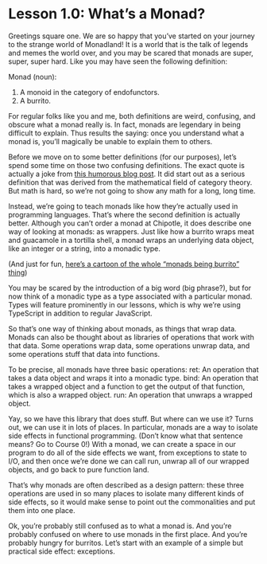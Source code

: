 # Lesson 1.0: What’s a Monad?

Greetings square one. We are so happy that you’ve started on your journey to the strange world of Monadland! It is a world that is the talk of legends and memes the world over, and you may be scared that monads are super, super, super hard. Like you may have seen the following definition:

Monad (noun):
1. A monoid in the category of endofunctors.
2. A burrito.

For regular folks like you and me, both definitions are weird, confusing, and obscure what a monad really is. In fact, monads are legendary in being difficult to explain. Thus results the saying: once you understand what a monad is, you’ll magically be unable to explain them to others.

Before we move on to some better definitions (for our purposes), let’s spend some time on those two confusing definitions. The exact quote is actually a joke from [this humorous blog post](http://james-iry.blogspot.com/2009/05/brief-incomplete-and-mostly-wrong.html). It did start out as a serious definition that was derived from the mathematical field of category theory. But math is hard, so we’re not going to show any math for a long, long time.

Instead, we’re going to teach monads like how they’re actually used in programming languages. That’s where the second definition is actually better. Although you can’t order a monad at Chipotle, it does describe one way of looking at monads: as wrappers. Just like how a burrito wraps meat and guacamole in a tortilla shell, a monad wraps an underlying data object, like an integer or a string, into a monadic type.

(And just for fun, [here’s a cartoon of the whole “monads being burrito” thing](https://chrisdone.com/posts/monads-are-burritos/))

You may be scared by the introduction of a big word (big phrase?), but for now think of a monadic type as a type associated with a particular monad. Types will feature prominently in our lessons, which is why we’re using TypeScript in addition to regular JavaScript.

So that’s one way of thinking about monads, as things that wrap data. Monads can also be thought about as libraries of operations that work with that data. Some operations wrap data, some operations unwrap data, and some operations stuff that data into functions.

To be precise, all monads have three basic operations:
ret: An operation that takes a data object and wraps it into a monadic type.
bind: An operation that takes a wrapped object and a function to get the output of that function, which is also a wrapped object.
run: An operation that unwraps a wrapped object.

Yay, so we have this library that does stuff. But where can we use it? Turns out, we can use it in lots of places. In particular, monads are a way to isolate side effects in functional programming. (Don’t know what that sentence means? Go to Course 0!) With a monad, we can create a space in our program to do all of the side effects we want, from exceptions to state to I/O, and then once we’re done we can call run, unwrap all of our wrapped objects, and go back to pure function land.

That’s why monads are often described as a design pattern: these three operations are used in so many places to isolate many different kinds of side effects, so it would make sense to point out the commonalities and put them into one place.

Ok, you’re probably still confused as to what a monad is. And you’re probably confused on where to use monads in the first place. And you’re probably hungry for burritos. Let’s start with an example of a simple but practical side effect: exceptions.
